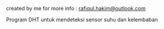 created by me for more info : rafiqul.hakim@outlook.com

Program DHT untuk mendeteksi sensor suhu dan kelembaban
